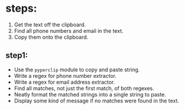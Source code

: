 # steps:
1. Get the text off the clipboard.
2. Find all phone numbers and email in the text. 
3. Copy them onto the clipboard. 

## step1:
* Use the ```pyperclip``` module to copy and paste string. 
* Write a regex for phone number extractor.
* Write a regex for email address extractor.
* Find all matches, not just the first match, of both regexes.
* Neatly format the matched strings into a single string to paste.
* Display some kind of message if no matches were found in the text.